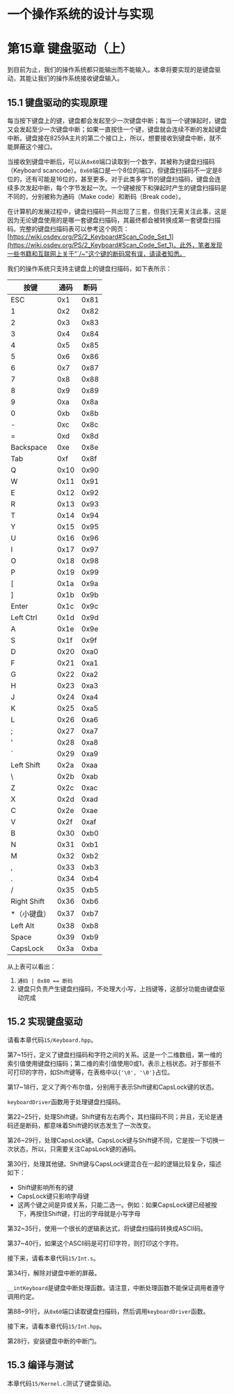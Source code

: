 # 一个操作系统的设计与实现

# 第15章 键盘驱动（上）

到目前为止，我们的操作系统都只能输出而不能输入。本章将要实现的是键盘驱动，其能让我们的操作系统接收键盘输入。

## 15.1 键盘驱动的实现原理

每当按下键盘上的键，键盘都会发起至少一次键盘中断；每当一个键弹起时，键盘又会发起至少一次键盘中断；如果一直按住一个键，键盘就会连续不断的发起键盘中断。键盘接在8259A主片的第二个接口上，所以，想要接收到键盘中断，就不能屏蔽这个接口。

当接收到键盘中断后，可以从`0x60`端口读取到一个数字，其被称为键盘扫描码（Keyboard scancode）。`0x60`端口是一个8位的端口，但键盘扫描码不一定是8位的，还有可能是16位的，甚至更多。对于此类多字节的键盘扫描码，键盘会连续多次发起中断，每个字节发起一次。一个键被按下和弹起时产生的键盘扫描码是不同的，分别被称为通码（Make code）和断码（Break code）。

在计算机的发展过程中，键盘扫描码一共出现了三套，但我们无需关注此事，这是因为无论键盘使用的是哪一套键盘扫描码，其最终都会被转换成第一套键盘扫描码。完整的键盘扫描码表可以参考这个网页：[https://wiki.osdev.org/PS/2_Keyboard#Scan_Code_Set_1](https://wiki.osdev.org/PS/2_Keyboard#Scan_Code_Set_1)。此外，笔者发现一些书籍和互联网上关于"`/~"这个键的断码常有误，请读者知悉。

我们的操作系统只支持主键盘上的键盘扫描码，如下表所示：

| 按键        | 通码 | 断码 |
| ----------- | ---- | ---- |
| ESC         | 0x1  | 0x81 |
| 1           | 0x2  | 0x82 |
| 2           | 0x3  | 0x83 |
| 3           | 0x4  | 0x84 |
| 4           | 0x5  | 0x85 |
| 5           | 0x6  | 0x86 |
| 6           | 0x7  | 0x87 |
| 7           | 0x8  | 0x88 |
| 8           | 0x9  | 0x89 |
| 9           | 0xa  | 0x8a |
| 0           | 0xb  | 0x8b |
| -           | 0xc  | 0x8c |
| =           | 0xd  | 0x8d |
| Backspace   | 0xe  | 0x8e |
| Tab         | 0xf  | 0x8f |
| Q           | 0x10 | 0x90 |
| W           | 0x11 | 0x91 |
| E           | 0x12 | 0x92 |
| R           | 0x13 | 0x93 |
| T           | 0x14 | 0x94 |
| Y           | 0x15 | 0x95 |
| U           | 0x16 | 0x96 |
| I           | 0x17 | 0x97 |
| O           | 0x18 | 0x98 |
| P           | 0x19 | 0x99 |
| [           | 0x1a | 0x9a |
| ]           | 0x1b | 0x9b |
| Enter       | 0x1c | 0x9c |
| Left Ctrl   | 0x1d | 0x9d |
| A           | 0x1e | 0x9e |
| S           | 0x1f | 0x9f |
| D           | 0x20 | 0xa0 |
| F           | 0x21 | 0xa1 |
| G           | 0x22 | 0xa2 |
| H           | 0x23 | 0xa3 |
| J           | 0x24 | 0xa4 |
| K           | 0x25 | 0xa5 |
| L           | 0x26 | 0xa6 |
| ;           | 0x27 | 0xa7 |
| '           | 0x28 | 0xa8 |
| `           | 0x29 | 0xa9 |
| Left Shift  | 0x2a | 0xaa |
| \           | 0x2b | 0xab |
| Z           | 0x2c | 0xac |
| X           | 0x2d | 0xad |
| C           | 0x2e | 0xae |
| V           | 0x2f | 0xaf |
| B           | 0x30 | 0xb0 |
| N           | 0x31 | 0xb1 |
| M           | 0x32 | 0xb2 |
| ,           | 0x33 | 0xb3 |
| .           | 0x34 | 0xb4 |
| /           | 0x35 | 0xb5 |
| Right Shift | 0x36 | 0xb6 |
| *（小键盘） | 0x37 | 0xb7 |
| Left Alt    | 0x38 | 0xb8 |
| Space       | 0x39 | 0xb9 |
| CapsLock    | 0x3a | 0xba |

从上表可以看出：

1. `通码 | 0x80 == 断码`
2. 键盘只负责产生键盘扫描码，不处理大小写，上挡键等，这部分功能由键盘驱动完成

## 15.2 实现键盘驱动

请看本章代码`15/Keyboard.hpp`。

第7\~15行，定义了键盘扫描码和字符之间的关系。这是一个二维数组，第一维的索引值使用键盘扫描码；第二维的索引值使用0或1，表示上档状态。对于那些不可打印的字符，如Shift键等，在表格中以`{'\0', '\0'}`占位。

第17\~18行，定义了两个布尔值，分别用于表示Shift键和CapsLock键的状态。

`keyboardDriver`函数用于处理键盘扫描码。

第22\~25行，处理Shift键。Shift键有左右两个，其扫描码不同；并且，无论是通码还是断码，都意味着Shift键的状态发生了一次改变。

第26\~29行，处理CapsLock键。CapsLock键与Shift键不同，它是按一下切换一次状态，所以，只需要关注CapsLock键的通码。

第30行，处理其他键。Shift键与CapsLock键混合在一起的逻辑比较复杂，描述如下：

* Shift键影响所有的键
* CapsLock键只影响字母键
* 这两个键之间是异或关系，只能二选一。例如：如果CapsLock键已经被按下，再按住Shift键，打出的字母就是小写字母

第32\~35行，使用一个很长的逻辑表达式，将键盘扫描码转换成ASCII码。

第37\~40行，如果这个ASCII码是可打印字符，则打印这个字符。

接下来，请看本章代码`15/Int.s`。

第34行，解除对键盘中断的屏蔽。

`__intKeyboard`是键盘中断处理函数。请注意，中断处理函数不能保证调用者遵守调用约定。

第88\~91行，从`0x60`端口读取键盘扫描码，然后调用`keyboardDriver`函数。

接下来，请看本章代码`15/Int.hpp`。

第28行，安装键盘中断的中断门。

## 15.3 编译与测试

本章代码`15/Kernel.c`测试了键盘驱动。

